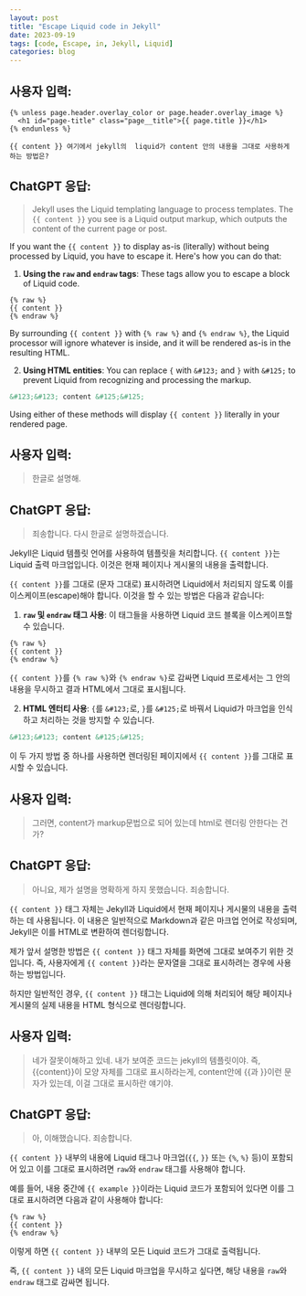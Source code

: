 ```yaml
---
layout: post
title: "Escape Liquid code in Jekyll"
date: 2023-09-19
tags: [code, Escape, in, Jekyll, Liquid]
categories: blog
---
```


## 사용자 입력:
>  <div class="archive">
    {% unless page.header.overlay_color or page.header.overlay_image %}
      <h1 id="page-title" class="page__title">{{ page.title }}</h1>
    {% endunless %}
    
    {{ content }} 여기에서 jekyll의  liquid가 content 안의 내용을 그대로 사용하게 하는 방법은?

## ChatGPT 응답:
> Jekyll uses the Liquid templating language to process templates. The `{{ content }}` you see is a Liquid output markup, which outputs the content of the current page or post.

If you want the `{{ content }}` to display as-is (literally) without being processed by Liquid, you have to escape it. Here's how you can do that:

1. **Using the `raw` and `endraw` tags**: These tags allow you to escape a block of Liquid code.

```liquid
{% raw %}
{{ content }}
{% endraw %}
```

By surrounding `{{ content }}` with `{% raw %}` and `{% endraw %}`, the Liquid processor will ignore whatever is inside, and it will be rendered as-is in the resulting HTML.

2. **Using HTML entities**: You can replace `{` with `&#123;` and `}` with `&#125;` to prevent Liquid from recognizing and processing the markup.

```html
&#123;&#123; content &#125;&#125;
```

Using either of these methods will display `{{ content }}` literally in your rendered page.

## 사용자 입력:
> 한글로 설명해.

## ChatGPT 응답:
> 죄송합니다. 다시 한글로 설명하겠습니다.

Jekyll은 Liquid 템플릿 언어를 사용하여 템플릿을 처리합니다. `{{ content }}`는 Liquid 출력 마크업입니다. 이것은 현재 페이지나 게시물의 내용을 출력합니다.

`{{ content }}`를 그대로 (문자 그대로) 표시하려면 Liquid에서 처리되지 않도록 이를 이스케이프(escape)해야 합니다. 이것을 할 수 있는 방법은 다음과 같습니다:

1. **`raw` 및 `endraw` 태그 사용**: 이 태그들을 사용하면 Liquid 코드 블록을 이스케이프할 수 있습니다.

```liquid
{% raw %}
{{ content }}
{% endraw %}
```

`{{ content }}`를 `{% raw %}`와 `{% endraw %}`로 감싸면 Liquid 프로세서는 그 안의 내용을 무시하고 결과 HTML에서 그대로 표시됩니다.

2. **HTML 엔터티 사용**: `{`를 `&#123;`로, `}`를 `&#125;`로 바꿔서 Liquid가 마크업을 인식하고 처리하는 것을 방지할 수 있습니다.

```html
&#123;&#123; content &#125;&#125;
```

이 두 가지 방법 중 하나를 사용하면 렌더링된 페이지에서 `{{ content }}`를 그대로 표시할 수 있습니다.

## 사용자 입력:
> 그러면, content가 markup문법으로 되어 있는데 html로 렌더링 안한다는 건가?

## ChatGPT 응답:
> 아니요, 제가 설명을 명확하게 하지 못했습니다. 죄송합니다.

`{{ content }}` 태그 자체는 Jekyll과 Liquid에서 현재 페이지나 게시물의 내용을 출력하는 데 사용됩니다. 이 내용은 일반적으로 Markdown과 같은 마크업 언어로 작성되며, Jekyll은 이를 HTML로 변환하여 렌더링합니다.

제가 앞서 설명한 방법은 `{{ content }}` 태그 자체를 화면에 그대로 보여주기 위한 것입니다. 즉, 사용자에게 `{{ content }}`라는 문자열을 그대로 표시하려는 경우에 사용하는 방법입니다.

하지만 일반적인 경우, `{{ content }}` 태그는 Liquid에 의해 처리되어 해당 페이지나 게시물의 실제 내용을 HTML 형식으로 렌더링합니다.

## 사용자 입력:
> 네가 잘못이해하고 있네. 내가 보여준 코드는 jekyll의 템플릿이야. 즉, {{content}}이 모양 자체를 그대로 표시하라는게,  content안에 {{과 }}이런 문자가 있는데, 이걸 그대로 표시하란 얘기야.

## ChatGPT 응답:
> 아, 이해했습니다. 죄송합니다.

`{{ content }}` 내부의 내용에 Liquid 태그나 마크업(`{{`, `}}` 또는 `{%`, `%}` 등)이 포함되어 있고 이를 그대로 표시하려면 `raw`와 `endraw` 태그를 사용해야 합니다.

예를 들어, 내용 중간에 `{{ example }}`이라는 Liquid 코드가 포함되어 있다면 이를 그대로 표시하려면 다음과 같이 사용해야 합니다:

```liquid
{% raw %}
{{ content }}
{% endraw %}
```

이렇게 하면 `{{ content }}` 내부의 모든 Liquid 코드가 그대로 출력됩니다. 

즉, `{{ content }}` 내의 모든 Liquid 마크업을 무시하고 싶다면, 해당 내용을 `raw`와 `endraw` 태그로 감싸면 됩니다.

